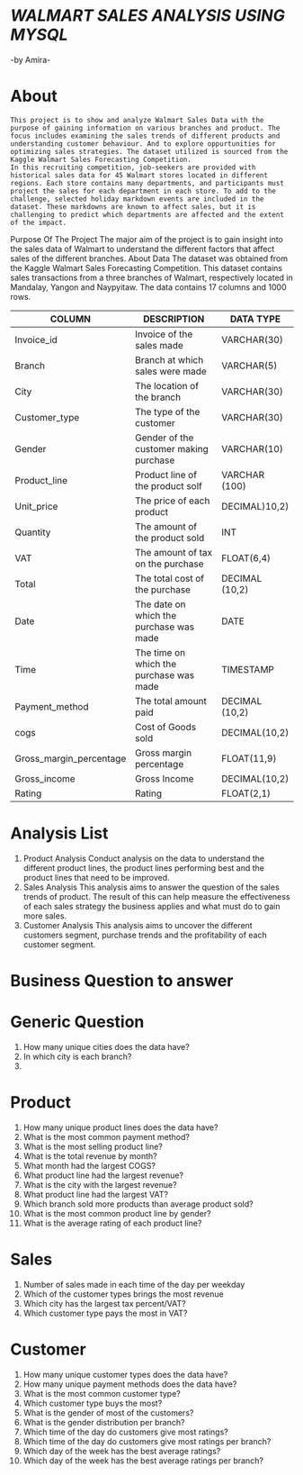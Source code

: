 

# ***WALMART SALES ANALYSIS USING MYSQL***

-by Amira-

# About
	This project is to show and analyze Walmart Sales Data with the purpose of gaining information on various branches and product. The focus includes examining the sales trends of different products and understanding customer behaviour. And to explore oppurtunities for optimizing sales strategies. The dataset utilized is sourced from the Kaggle Walmart Sales Forecasting Competition.
	In this recruiting competition, job-seekers are provided with historical sales data for 45 Walmart stores located in different regions. Each store contains many departments, and participants must project the sales for each department in each store. To add to the challenge, selected holiday markdown events are included in the dataset. These markdowns are known to affect sales, but it is challenging to predict which departments are affected and the extent of the impact.

Purpose Of The Project
	The major aim of the project is to gain insight into the sales data of Walmart to understand the different factors that affect sales of the different branches.
About Data
The dataset was obtained from the Kaggle Walmart Sales Forecasting Competition. This dataset contains sales transactions from a three branches of Walmart, respectively located in Mandalay, Yangon and Naypyitaw. The data contains 17 columns and 1000 rows.



|COLUMN|	DESCRIPTION|	DATA TYPE|
|------|-------------|-----------|
|Invoice_id| 	Invoice of the sales made|	VARCHAR(30)|
|Branch|	Branch at which sales were made|	VARCHAR(5)|
|City|	The location of the branch|	VARCHAR(30)|
|Customer_type|	The type of the customer|	VARCHAR(30)|
|Gender|	Gender of the customer making purchase|	VARCHAR(10)|
|Product_line|	Product line of the product solf|	VARCHAR (100)|
|Unit_price|	The price of each product|	DECIMAL)10,2)|
|Quantity|	The amount of the product sold|	INT|
|VAT|	The amount of tax on the purchase|	FLOAT(6,4)|
|Total|	The total cost of the purchase|	DECIMAL (10,2)|
|Date|	The date on which the purchase was made|	DATE|
|Time|	The time on which the purchase was made|	TIMESTAMP|
|Payment_method|	The total amount paid|	DECIMAL (10,2)|
|cogs|	Cost of Goods sold|	DECIMAL(10,2)|
|Gross_margin_percentage|	Gross margin percentage|	FLOAT(11,9)|
|Gross_income|	Gross Income|	DECIMAL(10,2)|
|Rating|	Rating|	FLOAT(2,1)|


# **Analysis List**

1.	Product Analysis
Conduct analysis on the data to understand the different product lines, the product
 lines performing best and the product lines that need to be improved.
2.	Sales Analysis
This analysis aims to answer the question of the sales trends of product. The result of 
this can help measure the effectiveness of each sales strategy the business applies and 
what must do to gain more sales.
3.	Customer Analysis
This analysis aims to uncover the different customers segment, purchase trends and 
the profitability of each customer segment.



# **Business Question to answer**

 # Generic Question 
1.	How many unique cities does the data have?
2.	In which city is each branch?
3.	
# Product
1.	How many unique product lines does the data have?
2.	What is the most common payment method?
3.	What is the most selling product line?
4.	What is the total revenue by month?
5.	What month had the largest COGS?
6.	What product line had the largest revenue?
7.	What is the city with the largest revenue?
8.	What product line had the largest VAT?
9.	Which branch sold more products than average product sold?
10.	What is the most common product line by gender?
11.	What is the average rating of each product line?

# Sales
1.	Number of sales made in each time of the day per weekday
2.	Which of the customer types brings the most revenue
3.	Which city has the largest tax percent/VAT?
4.	Which customer type pays the most in VAT?

# Customer
1.	How many unique customer types does the data have?
2.	How many unique payment methods does the data have?
3.	What is the most common customer type?
4.	Which customer type buys the most?
5.	What is the gender of most of the customers?
6.	What is the gender distribution per branch?
7.	Which time of the day do customers give most ratings?
8.	Which time of the day do customers give most ratings per branch?
9.	Which day of the week has the best average ratings?
10.	Which day of the week has the best average ratings per branch?
